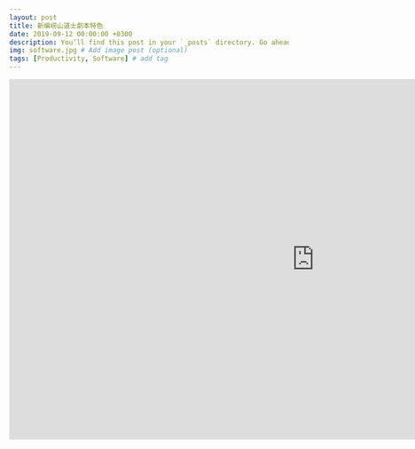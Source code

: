 ```yaml
---
layout: post
title: 新编崂山道士劇本特色
date: 2019-09-12 00:00:00 +0300
description: You’ll find this post in your `_posts` directory. Go ahead and edit it and re-build the site to see your changes. # Add post description (optional)
img: software.jpg # Add image post (optional)
tags: [Productivity, Software] # add tag
---
```

<div>
	<iframe height=650 width=1100 src='https://player.youku.com/embed/XNDQwNTk0Mjk5Ng==' frameborder=0 'allowfullscreen'></iframe>
</div>

